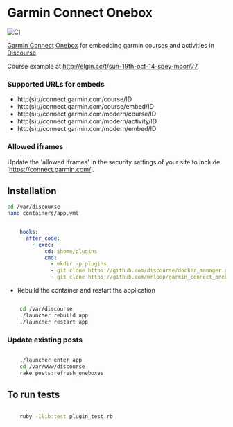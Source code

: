# Garmin Connect Onebox

[![CI](https://github.com/mrloop/garmin_connect_onebox/actions/workflows/ci.yml/badge.svg)](https://github.com/mrloop/garmin_connect_onebox/actions/workflows/ci.yml)


[Garmin Connect](https://connect.garmin.com) [Onebox](https://github.com/discourse/onebox) for embedding garmin courses and activities in [Discourse](discourse.org)

Course example at http://elgin.cc/t/sun-19th-oct-14-spey-moor/77

### Supported URLs for embeds

 - http(s)://connect.garmin.com/course/ID
 - http(s)://connect.garmin.com/course/embed/ID
 - http(s)://connect.garmin.com/modern/course/ID
 - http(s)://connect.garmin.com/modern/activity/ID
 - http(s)://connect.garmin.com/modern/embed/ID

### Allowed iframes

Update the 'allowed iframes' in the security settings of your site to include 'https://connect.garmin.com/'.

## Installation

```sh
cd /var/discourse
nano containers/app.yml
```

```yml

    hooks:
      after_code:
        - exec:
            cd: $home/plugins
            cmd:
              - mkdir -p plugins
              - git clone https://github.com/discourse/docker_manager.git
              - git clone https://github.com/mrloop/garmin_connect_onebox.git

```

* Rebuild the container and restart the application

```sh

    cd /var/discourse
    ./launcher rebuild app
    ./launcher restart app

```

### Update existing posts

```sh

    ./launcher enter app
    cd /var/www/discourse
    rake posts:refresh_oneboxes

```

## To run tests

```sh

    ruby -Ilib:test plugin_test.rb

```
